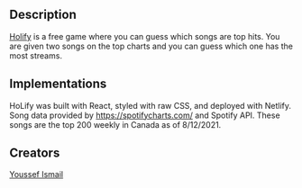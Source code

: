 ## Description

<a href="https://holify.netlify.app/">Holify</a> is a free game where you can guess which songs are top hits. You are given two songs on the top charts and you can guess which one has the most streams.

## Implementations

HoLify was built with React, styled with raw CSS, and deployed with Netlify. Song data provided by https://spotifycharts.com/ and Spotify API. These songs are the top 200 weekly in Canada as of 8/12/2021.

## Creators

<a href="https://www.linkedin.com/in/youssefismailuofa/">Youssef Ismail</a>

